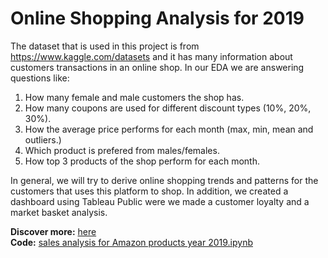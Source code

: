 # Online Shopping Analysis for 2019

The dataset that is used in this project is from https://www.kaggle.com/datasets and it has many information about customers transactions in an online shop.
In our EDA we are answering questions like:
1. How many female and male customers the shop has.
2. How many coupons are used for different discount types (10%, 20%, 30%).
3. How the average price performs for each month (max, min, mean and outliers.)
4. Which product is prefered from males/females.
5. How top 3 products of the shop perform for each month.

In general, we will try to derive online shopping trends and patterns for the customers that uses this platform to shop.
In addition, we created a dashboard using Tableau Public were we made a customer loyalty and a market basket analysis.

**Discover more:** [here](https://grigoriaangelou.github.io/........) <br>
**Code:** [sales analysis for Amazon products year 2019.ipynb](https://github.com/GrigoriaAngelou/Online-Shopping-Analysis-for-2019/blob/8ffb99dc835bc3044f91c487fb76b3dc9177bb99/online-shopping-eda-for-beginners.ipynb)
